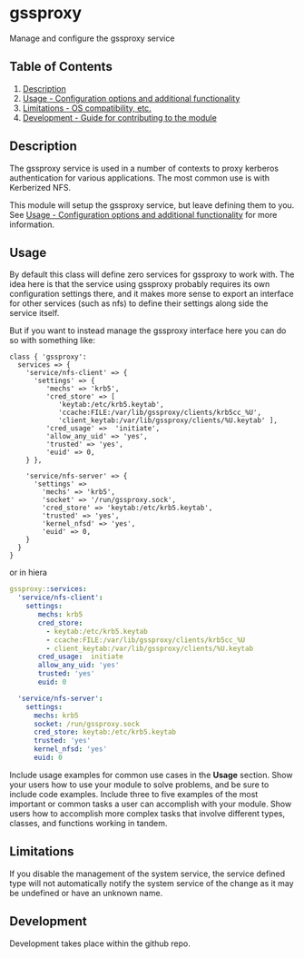 # gssproxy

Manage and configure the gssproxy service

## Table of Contents

1. [Description](#description)
1. [Usage - Configuration options and additional functionality](#usage)
1. [Limitations - OS compatibility, etc.](#limitations)
1. [Development - Guide for contributing to the module](#development)

## Description

The gssproxy service is used in a number of contexts to proxy kerberos
authentication for various applications.  The most common use is with
Kerberized NFS.

This module will setup the gssproxy service, but leave defining them to you.
See [Usage - Configuration options and additional functionality](#usage) for
more information.

## Usage

By default this class will define zero services for gssproxy to work with.
The idea here is that the service using gssproxy probably requires its own
configuration settings there, and it makes more sense to export an interface
for other services (such as nfs) to define their settings along side the
service itself.

But if you want to instead manage the gssproxy interface here you can do so
with something like:

```puppet
class { 'gssproxy':
  services => {
    'service/nfs-client' => {
      'settings' => {
         'mechs' => 'krb5',
         'cred_store' => [
            'keytab:/etc/krb5.keytab',
            'ccache:FILE:/var/lib/gssproxy/clients/krb5cc_%U',
            'client_keytab:/var/lib/gssproxy/clients/%U.keytab' ],
         'cred_usage' =>  'initiate',
         'allow_any_uid' => 'yes',
         'trusted' => 'yes',
         'euid' => 0,
    } },

    'service/nfs-server' => {
      'settings' =>
        'mechs' => 'krb5',
        'socket' => '/run/gssproxy.sock',
        'cred_store' => 'keytab:/etc/krb5.keytab',
        'trusted' => 'yes',
        'kernel_nfsd' => 'yes',
        'euid' => 0,
    }
  }
}
```

or in hiera

```yaml
gssproxy::services:
  'service/nfs-client':
    settings:
       mechs: krb5
       cred_store:
         - keytab:/etc/krb5.keytab
         - ccache:FILE:/var/lib/gssproxy/clients/krb5cc_%U
         - client_keytab:/var/lib/gssproxy/clients/%U.keytab
       cred_usage:  initiate
       allow_any_uid: 'yes'
       trusted: 'yes'
       euid: 0

  'service/nfs-server':
    settings:
      mechs: krb5
      socket: /run/gssproxy.sock
      cred_store: keytab:/etc/krb5.keytab
      trusted: 'yes'
      kernel_nfsd: 'yes'
      euid: 0
```

Include usage examples for common use cases in the **Usage** section. Show your
users how to use your module to solve problems, and be sure to include code
examples. Include three to five examples of the most important or common tasks a
user can accomplish with your module. Show users how to accomplish more complex
tasks that involve different types, classes, and functions working in tandem.

## Limitations

If you disable the management of the system service, the service defined type
will not automatically notify the system service of the change as it may be
undefined or have an unknown name.

## Development

Development takes place within the github repo.
